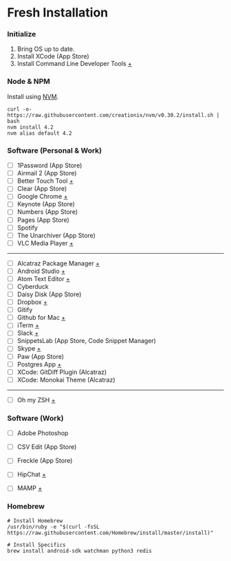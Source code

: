 # Fresh Installation

### Initialize

1. Bring OS up to date.
2. Install XCode (App Store)
3. Install Command Line Developer Tools [+](https://developer.apple.com/downloads/)


### Node & NPM
Install using [NVM](https://github.com/creationix/nvm).

    curl -o- https://raw.githubusercontent.com/creationix/nvm/v0.30.2/install.sh | bash
    nvm install 4.2
    nvm alias default 4.2


### Software (Personal & Work)

- [ ] 1Password (App Store)
- [ ] Airmail 2 (App Store)
- [ ] Better Touch Tool [+](http://www.bettertouchtool.net/)
- [ ] Clear (App Store)
- [ ] Google Chrome [+](http://www.google.co.uk/chrome/)
- [ ] Keynote (App Store)
- [ ] Numbers (App Store)
- [ ] Pages (App Store)
- [ ] Spotify
- [ ] The Unarchiver (App Store)
- [ ] VLC Media Player [+](http://www.videolan.org/)
---
- [ ] Alcatraz Package Manager [+](http://alcatraz.io/)
- [ ] Android Studio [+](http://developer.android.com/tools/studio/)
- [ ] Atom Text Editor [+](http://www.atom.io/)
- [ ] Cyberduck
- [ ] Daisy Disk (App Store)
- [ ] Dropbox [+](https://dropbox.com/)
- [ ] Gitify
- [ ] Github for Mac [+](http://mac.github.com/)
- [ ] iTerm [+](https://www.iterm2.com/)
- [ ] Slack [+](https://slack.com/)
- [ ] SnippetsLab (App Store, Code Snippet Manager)
- [ ] Skype [+](https://skype.com/)
- [ ] Paw (App Store)
- [ ] Postgres App [+](http://postgresapp.com/)
- [ ] XCode: GitDiff Plugin (Alcatraz)
- [ ] XCode: Monokai Theme (Alcatraz)
---
- [ ] Oh my ZSH [+](https://github.com/robbyrussell/oh-my-zsh)


### Software (Work)

- [ ] Adobe Photoshop
- [ ] CSV Edit (App Store)
- [ ] Freckle (App Store)
- [ ] HipChat [+](http://www.hipchat.com/)
- [ ] MAMP [+](http://www.mamp.info/)


### Homebrew

    # Install Homebrew
    /usr/bin/ruby -e "$(curl -fsSL https://raw.githubusercontent.com/Homebrew/install/master/install)"

    # Install Specifics
    brew install android-sdk watchman python3 redis
